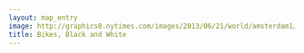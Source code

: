 ```yaml
---
layout: map_entry
image: http://graphics8.nytimes.com/images/2013/06/21/world/amsterdam1/amsterdam1-articleLarge.jpg
title: Bikes, Black and White
---
```


